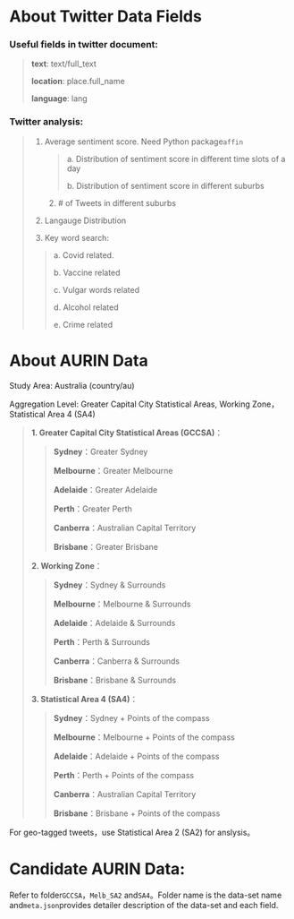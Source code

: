 # About Twitter Data Fields

### Useful fields in twitter document:

> **text**: text/full_text
>
> **location**: place.full_name
>
> **language**: lang

### Twitter analysis:

> 1. Average sentiment score. Need Python package`affin`
>
>    > a. Distribution of sentiment score in different time slots of a day
>    >
>    > b. Distribution of sentiment score in different suburbs
>    
>    2. \# of Tweets in different suburbs
>
> 3. Langauge Distribution
>
> 4. Key word search:
>   > a. Covid related.
>    > 
>    > b. Vaccine related
>    > 
>    > c. Vulgar words related
>    > 
>    > d. Alcohol related
>    > 
>    > e. Crime related

# About AURIN Data

Study Area: Australia (country/au)

Aggregation Level: Greater Capital City Statistical Areas, Working Zone，Statistical Area 4 (SA4)

> **1. Greater Capital City Statistical Areas (GCCSA)**：
>
>  > **Sydney**：Greater Sydney
>  >
>  > **Melbourne**：Greater Melbourne
>  >
>  > **Adelaide**：Greater Adelaide
>  >
>  > **Perth**：Greater Perth
>  >
>  > **Canberra**：Australian Capital Territory 
>  >
>  > **Brisbane**：Greater Brisbane
>
> **2. Working Zone**：
>
> > **Sydney**：Sydney & Surrounds
> >
> > **Melbourne**：Melbourne & Surrounds
> >
> > **Adelaide**：Adelaide & Surrounds
> >
> > **Perth**：Perth & Surrounds
> >
> > **Canberra**：Canberra & Surrounds
> >
> > **Brisbane**：Brisbane & Surrounds
>
>   **3. Statistical Area 4 (SA4)**：
>
> > **Sydney**：Sydney + Points of the compass
> >
> > **Melbourne**：Melbourne + Points of the compass
> >
> > **Adelaide**：Adelaide + Points of the compass
> >
> > **Perth**：Perth + Points of the compass
> >
> > **Canberra**：Australian Capital Territory
> >
> > **Brisbane**：Brisbane + Points of the compass

For geo-tagged tweets，use Statistical Area 2 (SA2) for anslysis。

# Candidate AURIN Data:

Refer to folder`GCCSA`，`Melb_SA2` and`SA4`。Folder name is the data-set name and`meta.json`provides detailer description of the data-set and each field.
